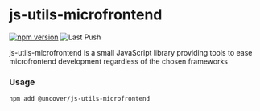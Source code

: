# js-utils-microfrontend

[![npm version](https://badge.fury.io/js/@uncover%2Fjs-utils-microfrontend.svg)](https://badge.fury.io/js/@uncover%2Fjs-utils-microfrontend)
![Last Push](https://github.com/ash-uncover/js-utils-microfrontend/actions/workflows/publish-npm.yml/badge.svg)

js-utils-microfrontend is a small JavaScript library providing tools to ease microfrontend development regardless of the chosen frameworks

### Usage

```
npm add @uncover/js-utils-microfrontend
```

